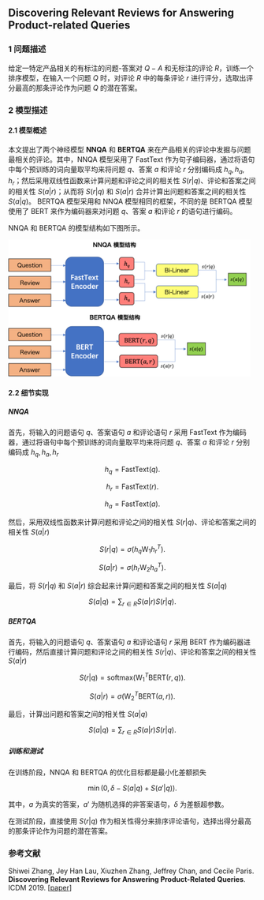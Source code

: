 ## Discovering Relevant Reviews for Answering Product-related Queries

### 1 问题描述

给定一特定产品相关的有标注的问题-答案对 $Q-A$ 和无标注的评论 $R$，训练一个排序模型，在输入一个问题 $Q$ 时，对评论 $R$ 中的每条评论 $r$ 进行评分，选取出评分最高的那条评论作为问题 $Q$ 的潜在答案。



### 2 模型描述

#### 2.1 模型概述

本文提出了两个神经模型 **NNQA** 和 **BERTQA** 来在产品相关的评论中发掘与问题最相关的评论。其中，NNQA 模型采用了 FastText 作为句子编码器，通过将语句中每个预训练的词向量取平均来将问题 $q$、答案 $a$ 和评论 $r$ 分别编码成 $h_q,h_a,h_r$；然后采用双线性函数来计算问题和评论之间的相关性 $S(r|q)$、评论和答案之间的相关性 $S(a|r)$；从而将 $S(r|q)$ 和 $S(a|r)$ 合并计算出问题和答案之间的相关性 $S(a|q)$。 BERTQA 模型采用和 NNQA 模型相同的框架，不同的是 BERTQA 模型使用了 BERT 来作为编码器来对问题 $q$、答案 $a$ 和评论 $r$ 的语句进行编码。

NNQA 和 BERTQA 的模型结构如下图所示。

<img src="../../img/NNQA&BERTQA.png" alt="BERTQA" style="zoom:48%;" />

#### 2.2 细节实现

##### NNQA

首先，将输入的问题语句 $q$、答案语句 $a$ 和评论语句 $r$ 采用 FastText 作为编码器，通过将语句中每个预训练的词向量取平均来将问题 $q$、答案 $a$ 和评论 $r$ 分别编码成 $h_q,h_a,h_r$

$$
h_q = \text{FastText}(q).
$$


$$
h_r = \text{FastText}(r).
$$


$$
h_a = \text{FastText}(a).
$$


然后，采用双线性函数来计算问题和评论之间的相关性 $S(r|q)$、评论和答案之间的相关性 $S(a|r)$

$$
S(r|q)= \sigma(h_q \text{W}_1 h_r^T).
$$


$$
S(a|r)= \sigma(h_r \text{W}_2 h_a^T).
$$


最后，将 $S(r|q)$ 和 $S(a|r)$ 综合起来计算问题和答案之间的相关性 $S(a|q)$

$$
S(a|q) = \sum_{r \in R} S(a|r)S(r|q).
$$


##### BERTQA

首先，将输入的问题语句 $q$、答案语句 $a$ 和评论语句 $r$ 采用 BERT 作为编码器进行编码，然后直接计算问题和评论之间的相关性 $S(r|q)$、评论和答案之间的相关性 $S(a|r)$

$$
S(r|q) = \text{softmax}(\text{W}_1^T \text{BERT}(r,q)).
$$


$$
S(a|r) = \sigma(\text{W}_2^T \text{BERT}(a,r)).
$$


最后，计算出问题和答案之间的相关性 $S(a|q)$

$$
S(a|q) = \sum_{r \in R} S(a|r)S(r|q).
$$


##### 训练和测试

在训练阶段，NNQA 和 BERTQA 的优化目标都是最小化差额损失

$$
\min(0,\delta - S(a|q) + S(a'|q)).
$$

其中，$a$ 为真实的答案，$a'$ 为随机选择的非答案语句，$\delta$ 为差额超参数。

在测试阶段，直接使用 $S(r|q)$ 作为相关性得分来排序评论语句，选择出得分最高的那条评论作为问题的潜在答案。



### 参考文献

Shiwei Zhang, Jey Han Lau, Xiuzhen Zhang, Jeffrey Chan, and Cecile Paris. **Discovering Relevant Reviews for Answering Product-Related Queries**. ICDM 2019. [[paper](http://www.xiuzhenzhang.org/publications/icdm19.discovering.zhang.pdf)]